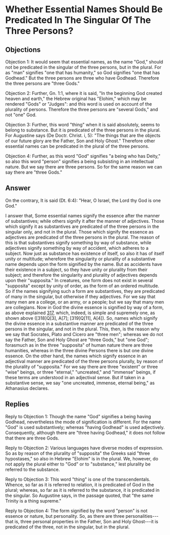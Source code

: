 # Whether Essential Names Should Be Predicated In The Singular Of The Three Persons?

## Objections

Objection 1: It would seem that essential names, as the name "God," should not be predicated in the singular of the three persons, but in the plural. For as "man" signifies "one that has humanity," so God signifies "one that has Godhead." But the three persons are three who have Godhead. Therefore the three persons are "three Gods."

Objection 2: Further, Gn. 1:1, where it is said, "In the beginning God created heaven and earth," the Hebrew original has "Elohim," which may be rendered "Gods" or "Judges": and this word is used on account of the plurality of persons. Therefore the three persons are "several Gods," and not "one" God.

Objection 3: Further, this word "thing" when it is said absolutely, seems to belong to substance. But it is predicated of the three persons in the plural. For Augustine says (De Doctr. Christ. i, 5): "The things that are the objects of our future glory are the Father, Son and Holy Ghost." Therefore other essential names can be predicated in the plural of the three persons.

Objection 4: Further, as this word "God" signifies "a being who has Deity," so also this word "person" signifies a being subsisting in an intellectual nature. But we say there are three persons. So for the same reason we can say there are "three Gods."

## Answer

On the contrary, It is said (Dt. 6:4): "Hear, O Israel, the Lord thy God is one God."

I answer that, Some essential names signify the essence after the manner of substantives; while others signify it after the manner of adjectives. Those which signify it as substantives are predicated of the three persons in the singular only, and not in the plural. Those which signify the essence as adjectives are predicated of the three persons in the plural. The reason of this is that substantives signify something by way of substance, while adjectives signify something by way of accident, which adheres to a subject. Now just as substance has existence of itself, so also it has of itself unity or multitude; wherefore the singularity or plurality of a substantive name depends upon the form signified by the name. But as accidents have their existence in a subject, so they have unity or plurality from their subject; and therefore the singularity and plurality of adjectives depends upon their "supposita." In creatures, one form does not exist in several "supposita" except by unity of order, as the form of an ordered multitude. So if the names signifying such a form are substantives, they are predicated of many in the singular, but otherwise if they adjectives. For we say that many men are a college, or an army, or a people; but we say that many men are collegians. Now in God the divine essence is signified by way of a form, as above explained [317](A[2]), which, indeed, is simple and supremely one, as shown above ([318]Q[3], A[7]; [319]Q[11], A[4]). So, names which signify the divine essence in a substantive manner are predicated of the three persons in the singular, and not in the plural. This, then, is the reason why we say that Socrates, Plato and Cicero are "three men"; whereas we do not say the Father, Son and Holy Ghost are "three Gods," but "one God"; forasmuch as in the three "supposita" of human nature there are three humanities, whereas in the three divine Persons there is but one divine essence. On the other hand, the names which signify essence in an adjectival manner are predicated of the three persons plurally, by reason of the plurality of "supposita." For we say there are three "existent" or three "wise" beings, or three "eternal," "uncreated," and "immense" beings, if these terms are understood in an adjectival sense. But if taken in a substantive sense, we say "one uncreated, immense, eternal being," as Athanasius declares.

## Replies

Reply to Objection 1: Though the name "God" signifies a being having Godhead, nevertheless the mode of signification is different. For the name "God" is used substantively; whereas "having Godhead" is used adjectively. Consequently, although there are "three having Godhead," it does not follow that there are three Gods.

Reply to Objection 2: Various languages have diverse modes of expression. So as by reason of the plurality of "supposita" the Greeks said "three hypostases," so also in Hebrew "Elohim" is in the plural. We, however, do not apply the plural either to "God" or to "substance," lest plurality be referred to the substance.

Reply to Objection 3: This word "thing" is one of the transcendentals. Whence, so far as it is referred to relation, it is predicated of God in the plural; whereas, so far as it is referred to the substance, it is predicated in the singular. So Augustine says, in the passage quoted, that "the same Trinity is a thing supreme."

Reply to Objection 4: The form signified by the word "person" is not essence or nature, but personality. So, as there are three personalities---that is, three personal properties in the Father, Son and Holy Ghost---it is predicated of the three, not in the singular, but in the plural.
